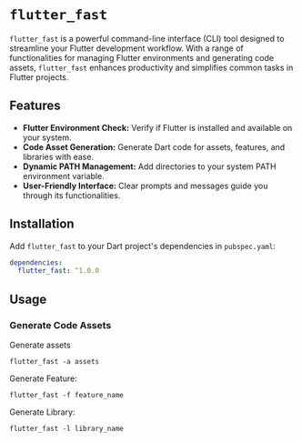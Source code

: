 # `flutter_fast`

`flutter_fast` is a powerful command-line interface (CLI) tool designed to streamline your Flutter development workflow. With a range of functionalities for managing Flutter environments and generating code assets, `flutter_fast` enhances productivity and simplifies common tasks in Flutter projects.

## Features

- **Flutter Environment Check:** Verify if Flutter is installed and available on your system.
- **Code Asset Generation:** Generate Dart code for assets, features, and libraries with ease.
- **Dynamic PATH Management:** Add directories to your system PATH environment variable.
- **User-Friendly Interface:** Clear prompts and messages guide you through its functionalities.

## Installation

Add `flutter_fast` to your Dart project's dependencies in `pubspec.yaml`:

```yaml
dependencies:
  flutter_fast: ^1.0.0
```

## Usage

### Generate Code Assets


Generate assets

```shell
flutter_fast -a assets
```

Generate Feature:

```shell
flutter_fast -f feature_name
```

Generate Library:

```shell
flutter_fast -l library_name
```